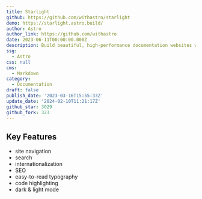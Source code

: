 ```yaml
---
title: Starlight
github: https://github.com/withastro/starlight
demo: https://starlight.astro.build/
author: Astro
author_link: https://github.com/withastro
date: 2023-06-11T00:00:00.000Z
description: Build beautiful, high-performance documentation websites with Astro.
ssg:
  - Astro
css: null
cms:
  - Markdown
category:
  - Documentation
draft: false
publish_date: '2023-03-16T15:55:33Z'
update_date: '2024-02-10T11:21:17Z'
github_star: 3029
github_fork: 323
---
```


## Key Features

- site navigation
- search
- internationalization
- SEO
- easy-to-read typography
- code highlighting
- dark & light mode
